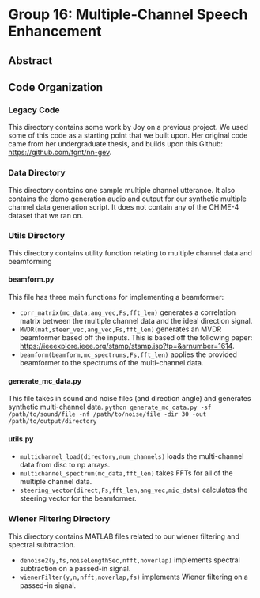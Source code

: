 
# Group 16: Multiple-Channel Speech Enhancement

## Abstract

## Code Organization
### Legacy Code
This directory contains some work by Joy on a previous project. We used some of this code as a starting point that we built upon. Her original code came from her undergraduate thesis, and builds upon this Github: https://github.com/fgnt/nn-gev.

### Data Directory
This directory contains one sample multiple channel utterance. It also contains the demo generation audio and output for our synthetic multiple channel data generation script. It does not contain any of the CHiME-4 dataset that we ran on.

### Utils Directory
This directory contains utility function relating to multiple channel data and beamforming

#### beamform.py
This file has three main functions for implementing a beamformer:
* `corr_matrix(mc_data,ang_vec,Fs,fft_len)` generates a correlation matrix between the multiple channel data and the ideal direction signal.
* `MVDR(mat,steer_vec,ang_vec,Fs,fft_len)` generates an MVDR beamformer based off the inputs. This is based off the following paper: https://ieeexplore.ieee.org/stamp/stamp.jsp?tp=&arnumber=1614.
* `beamform(beamform,mc_spectrums,Fs,fft_len)` applies the provided beamformer to the spectrums of the multi-channel data.

#### generate_mc_data.py
This file takes in sound and noise files (and direction angle) and generates synthetic multi-channel data.
`python generate_mc_data.py -sf /path/to/sound/file -nf /path/to/noise/file -dir 30 -out /path/to/output/directory`

#### utils.py
* `multichannel_load(directory,num_channels)` loads the multi-channel data from disc to np arrays.
* `multichannel_spectrum(mc_data,fft_len)` takes FFTs for all of the multiple channel data.
* `steering_vector(direct,Fs,fft_len,ang_vec,mic_data)` calculates the steering vector for the beamformer.

### Wiener Filtering Directory
This directory contains MATLAB files related to our wiener filtering and spectral subtraction.
* `denoise2(y,fs,noiseLengthSec,nfft,noverlap)` implements spectral subtraction on a passed-in signal.
* `wienerFilter(y,n,nfft,noverlap,fs)` implements Wiener filtering on a passed-in signal.
